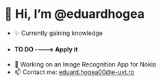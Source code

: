 # 👋 Hi, I’m @eduardhogea
- ✨ Currently gaining knowledge 
- #### TO DO ----> Apply it
- 🌱 Working on an Image Recognition App for Nokia
- 📫 Contact me: eduard.hogea00@e-uvt.ro

<!---
eduardhogea/eduardhogea is a ✨ special ✨ repository because its `README.md` (this file) appears on your GitHub profile.
You can click the Preview link to take a look at your changes.
--->
